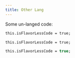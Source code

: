 ```yaml
---
title: Other Lang
---
```

Some un-langed code:

```apache
this.isFlavorLessCode = true;
```  

```
this.isFlavorLessCode = true;
```

```pascal
this.isFlavorLessCode = true;
```
